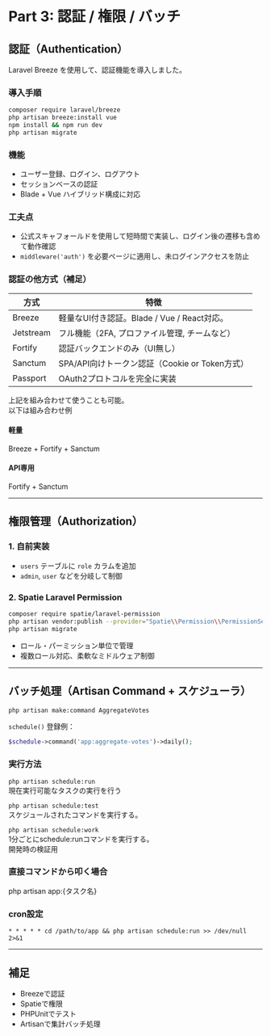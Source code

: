 # Part 3: 認証 / 権限 / バッチ

##  認証（Authentication）

Laravel Breeze を使用して、認証機能を導入しました。

### 導入手順

```bash
composer require laravel/breeze
php artisan breeze:install vue
npm install && npm run dev
php artisan migrate
```

### 機能

- ユーザー登録、ログイン、ログアウト
- セッションベースの認証
- Blade + Vue ハイブリッド構成に対応

### 工夫点

- 公式スキャフォールドを使用して短時間で実装し、ログイン後の遷移も含めて動作確認
- `middleware('auth')` を必要ページに適用し、未ログインアクセスを防止


###  認証の他方式（補足）

| 方式 | 特徴 |
|------|------|
| Breeze | 軽量なUI付き認証。Blade / Vue / React対応。 |
| Jetstream | フル機能（2FA, プロファイル管理, チームなど） |
| Fortify | 認証バックエンドのみ（UI無し） |
| Sanctum | SPA/API向けトークン認証（Cookie or Token方式） |
| Passport | OAuth2プロトコルを完全に実装 |

上記を組み合わせて使うことも可能。  
以下は組み合わせ例

#### 軽量
Breeze + Fortify + Sanctum
#### API専用
Fortify + Sanctum

---

## 権限管理（Authorization）

### 1. 自前実装

- `users` テーブルに `role` カラムを追加
- `admin`, `user` などを分岐して制御

### 2. Spatie Laravel Permission

```bash
composer require spatie/laravel-permission
php artisan vendor:publish --provider="Spatie\\Permission\\PermissionServiceProvider"
php artisan migrate
```

- ロール・パーミッション単位で管理
- 複数ロール対応、柔軟なミドルウェア制御

---

## バッチ処理（Artisan Command + スケジューラ）

```bash
php artisan make:command AggregateVotes
```

`schedule()` 登録例：

```php
$schedule->command('app:aggregate-votes')->daily();
```

### 実行方法

`php artisan schedule:run`  
現在実行可能なタスクの実行を行う

`php artisan schedule:test`  
スケジュールされたコマンドを実行する。

`php artisan schedule:work`  
1分ごとにschedule:runコマンドを実行する。  
開発時の検証用

### 直接コマンドから叩く場合  
php artisan app:{タスク名}

### cron設定

```cron
* * * * * cd /path/to/app && php artisan schedule:run >> /dev/null 2>&1
```

---

## 補足

- Breezeで認証
- Spatieで権限
- PHPUnitでテスト
- Artisanで集計バッチ処理

